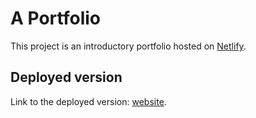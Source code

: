 # A Portfolio

This project is an introductory portfolio hosted on [Netlify](Netlify.com).

## Deployed version

Link to the deployed version: [website](https://kaelo-brandon-mokalake.github.io/portfolio/).
